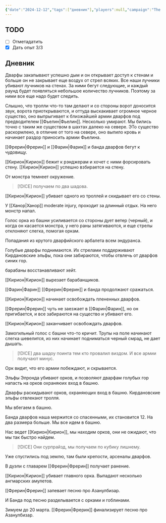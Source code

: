 ```yaml
---
{"date":"2024-12-12","tags":["дневник"],"players":null,"campaign":"The Dream of the Mountains","world-date":"31 октября 2965","world-time-start":"полдень","dg-publish":true,"previous-session":"[[5 декабря 2024]]","next-session":null,"permalink":"/12-dekabrya-2024/","dgPassFrontmatter":true}
---
```



## TODO
- [ ] Отметадатить
- [x] Дать опыт 3/3

## Дневник

Дварфы закапывают успешно дым и он открывает доступ к стенам и больше он не закрывает еще воздух от стрел всяких. Все наши лучники убивают лучников на стенах. За ними бегут следующие, и каждый раунд будет появляться небольшое количество лучников. Поэтому за ними все еще надо будет следить. 

Слышно, что тролли что-то там делают и со стороны ворот доносится звук, ворота приоткрываются, и оттуда выскакивает огромное черное существо, оно выпрыгивает к близжайшей армии дварфов под предводителем [[Фьелин\|Фьелин]]. Несколько умирают. Мы бились точно с таким же существом в шахтах далеко на севере. ЭТо существо раскормлено, в отличие от того на севере, оно выпило кровь и начинает раздор приносить армии Фьелина. 

[[Фрерин\|Фрерин]] и [[Фарин\|Фарин]] и банда дварфов бегут к чудовищу. 

[[Кирион\|Кирион]] бежит к рэнджерам и хочет с ними форсировать стену. [[Кирион\|Кирион]] успешно взбирается на стену. 

От монстра темнеет окружение.

> [!DICE] получаем по два шадова.

[[Кирион\|Кирион]] убивает одного из троллей и скидывает его со стены.

У [[Ханор\|Ханор]] moderate injury, проходит за длинный отдых.  На него монстр напал. 

Голос орка из башни усиливается со стороны дует ветер (черный), и когда он касается монстра, у него раны затягиваются, и еще стрелы отклоняют слегка, помогая оркам. 

Попадания из крутого дварфийского арбалета всем эндуранса.

Голубые дварфы поднимаются. Их стрелами поддерживают Кирдановские эльфы, пока они забираются, чтобы отвлечь от дварфов синих гор. 

барабаны восстанавливают хейт.

[[Кирион\|Кирион]] вырезает барабанщиков. 

[[Фарин\|Фарин]] [[Фрерин\|Фрерин]] и банда продолжают сражаться.

[[Кирион\|Кирион]] начинает освобождать плененных дварфов.

[[Фрерин\|Фрерин]] чуть не заезжает в [[Фарин\|Фарин]], но он пригибается, и все забираются на существо и убивают его. 

[[Кирион\|Кирион]] заканчивает освобождать дварфов.

Замогильный голос с башни что-то кричит. Трупы на поле начинают слегка шевелится, из них начинает подниматься черный смрад, не дает дышать. 

> [!DICE] два шадоу поинта тем кто провалил виздом. И все армии получают минус. 

Орк видит, что его армии побеждают, и скрывается. 

Эльфы Элронда убивают орков, и позволяют дварфам голубых гор напасть на орков охраняюих вход в башню. 

Дварфы раскидывают орков, охраняющих вход в башню. Кирдановские эльфы отвлекают тролля. 

Мы вбегаем в башню.

Банда дварфов наша мержится со спасенными, их становится 12. На два размера больше. Мы все идем в башню.

Нас ведет [[Кирион\|Кирион]], мы находим орков, они не ожидают, что мы так быстро найдем. 

> [!DICE] Они сурпрайзд, мы получаем по кубику лишнему. 

Уже спустились под землю, там были крепости, арсеналы дварфов. 

В дуэли с главарем [[Фрерин\|Фрерин]] получает ранение.

[[Кирион\|Кирион]] убивает главного орка. Выпадают несколько ангмарских амулетов. 

[[Фрерин\|Фрерин]] запевает песню про Азанулбизар.

И Банда под песню разделывается с орками и гоблинами. 

Зимуем до 20 марта. 
[[Фрерин\|Фрерин]] финализирует песню про Азанулбизар. 
